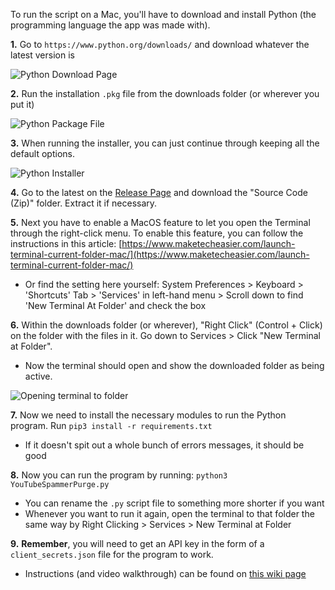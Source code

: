 To run the script on a Mac, you'll have to download and install Python (the programming language the app was made with).

**1.** Go to `https://www.python.org/downloads/` and download whatever the latest version is

![Python Download Page](https://i.imgur.com/8BDvUhZ.png)


**2.** Run the installation `.pkg` file from the downloads folder (or wherever you put it)

![Python Package File](https://i.imgur.com/jT2dXqH.png)


**3.** When running the installer, you can just continue through keeping all the default options.

![Python Installer](https://i.imgur.com/FNB2jtn.png)


**4.** Go to the latest on the [Release Page](https://github.com/ThioJoe/YouTube-Spammer-Purge/releases) and download the "Source Code (Zip)" folder. Extract it if necessary.

**5.** Next you have to enable a MacOS feature to let you open the Terminal through the right-click menu. To enable this feature, you can follow the instructions in this article: [https://www.maketecheasier.com/launch-terminal-current-folder-mac/](https://www.maketecheasier.com/launch-terminal-current-folder-mac/)
* Or find the setting here yourself: System Preferences > Keyboard > 'Shortcuts' Tab > 'Services' in left-hand menu > Scroll down to find 'New Terminal At Folder' and check the box

**6.** Within the downloads folder (or wherever), "Right Click" (Control + Click) on the folder with the files in it. Go down to Services > Click "New Terminal at Folder". 
* Now the terminal should open and show the downloaded folder as being active.

![Opening terminal to folder](https://i.imgur.com/uCml3Ej.png)

**7.** Now we need to install the necessary modules to run the Python program. Run `pip3 install -r requirements.txt`
* If it doesn't spit out a whole bunch of errors messages, it should be good

**8.** Now you can run the program by running: `python3 YouTubeSpammerPurge.py`
* You can rename the `.py` script file to something more shorter if you want
* Whenever you want to run it again, open the terminal to that folder the same way by Right Clicking > Services > New Terminal at Folder

**9.** **Remember**, you will need to get an API key in the form of a `client_secrets.json` file for the program to work. 
* Instructions (and video walkthrough) can be found on [this wiki page](https://github.com/ThioJoe/YT-Spammer-Purge/wiki/Instructions:-Obtaining-an-API-Key)

